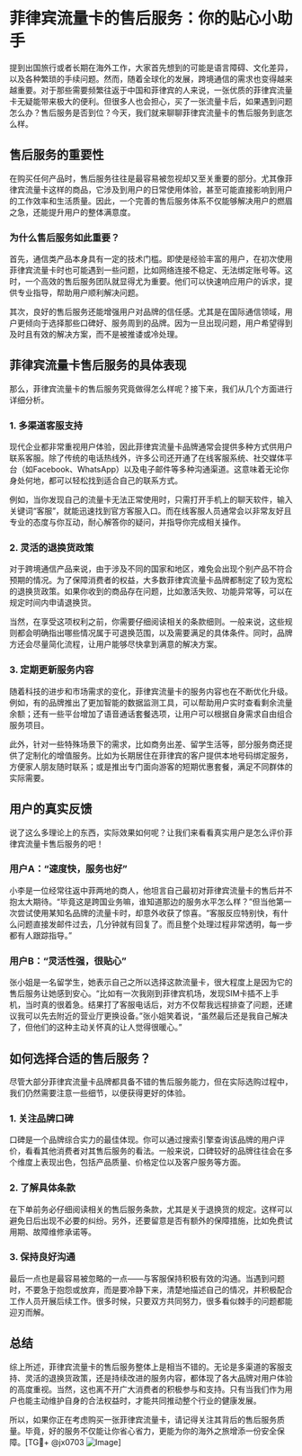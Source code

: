 # 菲律宾流量卡的售后服务：你的贴心小助手

提到出国旅行或者长期在海外工作，大家首先想到的可能是语言障碍、文化差异，以及各种繁琐的手续问题。然而，随着全球化的发展，跨境通信的需求也变得越来越重要。对于那些需要频繁往返于中国和菲律宾的人来说，一张优质的菲律宾流量卡无疑能带来极大的便利。但很多人也会担心，买了一张流量卡后，如果遇到问题怎么办？售后服务是否到位？今天，我们就来聊聊菲律宾流量卡的售后服务到底怎么样。

## 售后服务的重要性

在购买任何产品时，售后服务往往是最容易被忽视却又至关重要的部分。尤其像菲律宾流量卡这样的商品，它涉及到用户的日常使用体验，甚至可能直接影响到用户的工作效率和生活质量。因此，一个完善的售后服务体系不仅能够解决用户的燃眉之急，还能提升用户的整体满意度。

### 为什么售后服务如此重要？

首先，通信类产品本身具有一定的技术门槛。即使是经验丰富的用户，在初次使用菲律宾流量卡时也可能遇到一些问题，比如网络连接不稳定、无法绑定账号等。这时，一个高效的售后服务团队就显得尤为重要。他们可以快速响应用户的诉求，提供专业指导，帮助用户顺利解决问题。

其次，良好的售后服务还能增强用户对品牌的信任感。尤其是在国际通信领域，用户更倾向于选择那些口碑好、服务周到的品牌。因为一旦出现问题，用户希望得到及时且有效的解决方案，而不是被推诿或冷处理。

## 菲律宾流量卡售后服务的具体表现

那么，菲律宾流量卡的售后服务究竟做得怎么样呢？接下来，我们从几个方面进行详细分析。

### 1. **多渠道客服支持**

现代企业都非常重视用户体验，因此菲律宾流量卡品牌通常会提供多种方式供用户联系客服。除了传统的电话热线外，许多公司还开通了在线客服系统、社交媒体平台（如Facebook、WhatsApp）以及电子邮件等多种沟通渠道。这意味着无论你身处何地，都可以轻松找到适合自己的联系方式。

例如，当你发现自己的流量卡无法正常使用时，只需打开手机上的聊天软件，输入关键词“客服”，就能迅速找到官方客服入口。而在线客服人员通常会以非常友好且专业的态度与你互动，耐心解答你的疑问，并指导你完成相关操作。

### 2. **灵活的退换货政策**

对于跨境通信产品来说，由于涉及不同的国家和地区，难免会出现个别产品不符合预期的情况。为了保障消费者的权益，大多数菲律宾流量卡品牌都制定了较为宽松的退换货政策。如果你收到的商品存在问题，比如激活失败、功能异常等，可以在规定时间内申请退换货。

当然，在享受这项权利之前，你需要仔细阅读相关的条款细则。一般来说，这些规则都会明确指出哪些情况属于可退换范围，以及需要满足的具体条件。同时，品牌方还会尽量简化流程，让用户能够尽快拿到满意的解决方案。

### 3. **定期更新服务内容**

随着科技的进步和市场需求的变化，菲律宾流量卡的服务内容也在不断优化升级。例如，有的品牌推出了更加智能的数据监测工具，可以帮助用户实时查看剩余流量余额；还有一些平台增加了语音通话套餐选项，让用户可以根据自身需求自由组合服务项目。

此外，针对一些特殊场景下的需求，比如商务出差、留学生活等，部分服务商还提供了定制化的增值服务。比如为长期居住在菲律宾的客户提供本地号码绑定服务，方便家人朋友随时联系；或是推出专门面向游客的短期优惠套餐，满足不同群体的实际需要。

## 用户的真实反馈

说了这么多理论上的东西，实际效果如何呢？让我们来看看真实用户是怎么评价菲律宾流量卡售后服务的吧！

### 用户A：“速度快，服务也好”

小李是一位经常往返中菲两地的商人，他坦言自己最初对菲律宾流量卡的售后并不抱太大期待。“毕竟这是跨国业务嘛，谁知道那边的服务水平怎么样？”但当他第一次尝试使用某知名品牌的流量卡时，却意外收获了惊喜。“客服反应特别快，有什么问题直接发邮件过去，几分钟就有回复了。而且整个处理过程非常透明，每一步都有人跟踪指导。”

### 用户B：“灵活性强，很贴心”

张小姐是一名留学生，她表示自己之所以选择这款流量卡，很大程度上是因为它的售后服务让她感到安心。“比如有一次我刚到菲律宾机场，发现SIM卡插不上手机，当时真的很着急。结果打了客服电话后，对方不仅帮我远程排查了问题，还建议我可以先去附近的营业厅更换设备。”张小姐笑着说，“虽然最后还是我自己解决了，但他们的这种主动关怀真的让人觉得很暖心。”

## 如何选择合适的售后服务？

尽管大部分菲律宾流量卡品牌都具备不错的售后服务能力，但在实际选购过程中，我们仍然需要注意一些细节，以便获得更好的体验。

### 1. 关注品牌口碑

口碑是一个品牌综合实力的最佳体现。你可以通过搜索引擎查询该品牌的用户评价，看看其他消费者对其售后服务的看法。一般来说，口碑较好的品牌往往会在多个维度上表现出色，包括产品质量、价格定位以及客户服务等方面。

### 2. 了解具体条款

在下单前务必仔细阅读相关的售后服务条款，尤其是关于退换货的规定。这样可以避免日后出现不必要的纠纷。另外，还要留意是否有额外的保障措施，比如免费试用期、故障维修承诺等。

### 3. 保持良好沟通

最后一点也是最容易被忽略的一点——与客服保持积极有效的沟通。当遇到问题时，不要急于抱怨或放弃，而是要冷静下来，清楚地描述自己的情况，并积极配合工作人员开展后续工作。很多时候，只要双方共同努力，很多看似棘手的问题都能迎刃而解。

## 总结

综上所述，菲律宾流量卡的售后服务整体上是相当不错的。无论是多渠道的客服支持、灵活的退换货政策，还是持续改进的服务内容，都体现了各大品牌对用户体验的高度重视。当然，这也离不开广大消费者的积极参与和支持。只有当我们作为用户也能主动维护自身的合法权益时，才能共同推动整个行业的健康发展。

所以，如果你正在考虑购买一张菲律宾流量卡，请记得关注其背后的售后服务质量。毕竟，好的服务不仅能让你省心省力，更能为你的海外之旅增添一份安全保障。[TG💪+ @jx0703 ![Image](https://github.com/user-attachments/assets/dbca1d08-cadb-493c-b0ec-ad6f7a83f270)]